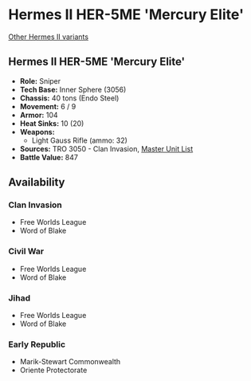 # Hermes II HER-5ME 'Mercury Elite'

[Other Hermes II variants](../hermes_ii.md)

## Hermes II HER-5ME 'Mercury Elite'
- **Role:** Sniper
- **Tech Base:** Inner Sphere (3056)
- **Chassis:** 40 tons (Endo Steel)
- **Movement:** 6 / 9
- **Armor:** 104
- **Heat Sinks:** 10 (20)
- **Weapons:**
  - Light Gauss Rifle (ammo: 32)
- **Sources:** TRO 3050 - Clan Invasion, [Master Unit List](http://masterunitlist.info/Unit/Details/1500/hermes-ii-her-5me-mercury-elite)
- **Battle Value:** 847

## Availability

### Clan Invasion
- Free Worlds League
- Word of Blake

### Civil War
- Free Worlds League
- Word of Blake

### Jihad
- Free Worlds League
- Word of Blake

### Early Republic
- Marik-Stewart Commonwealth
- Oriente Protectorate


